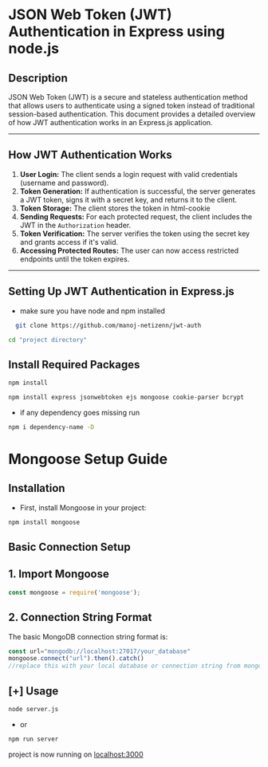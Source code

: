 

# JSON Web Token (JWT) Authentication in Express using node.js

## Description
JSON Web Token (JWT) is a secure and stateless authentication method that allows users to authenticate using a signed token instead of traditional session-based authentication. This document provides a detailed overview of how JWT authentication works in an Express.js application.

---

## How JWT Authentication Works
1. **User Login:** The client sends a login request with valid credentials (username and password).
2. **Token Generation:** If authentication is successful, the server generates a JWT token, signs it with a secret key, and returns it to the client.
3. **Token Storage:** The client stores the token in html-cookie
4. **Sending Requests:** For each protected request, the client includes the JWT in the `Authorization` header.
5. **Token Verification:** The server verifies the token using the secret key and grants access if it's valid.
6. **Accessing Protected Routes:** The user can now access restricted endpoints until the token expires.

---

## Setting Up JWT Authentication in Express.js

- make sure you have node and npm installed

```bash
  git clone https://github.com/manoj-netizenn/jwt-auth
```

```bash
cd "project directory"
```
## Install Required Packages

```bash
npm install
```

```bash
npm install express jsonwebtoken ejs mongoose cookie-parser bcrypt
```


- if any dependency goes missing run

```bash
npm i dependency-name -D
```

# Mongoose Setup Guide

## Installation

- First, install Mongoose in your project:

```bash
npm install mongoose
```

## Basic Connection Setup

## 1. Import Mongoose
```javascript
const mongoose = require('mongoose');
```

## 2. Connection String Format
The basic MongoDB connection string format is:
```javascript
const url="mongodb://localhost:27017/your_database"
mongoose.connect("url").then().catch()
//replace this with your local database or connection string from mongodb account

```

## [+] Usage

```bash
node server.js
```
- or

```bash
npm run server
```

project is now running on <a href ="localhost:3000" >localhost:3000</a>